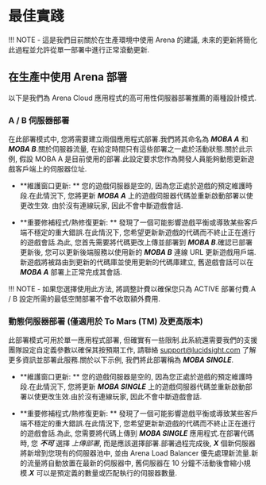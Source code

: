# 最佳實踐

!!! NOTE
    - 這是我們目前關於在生產環境中使用 Arena 的建議, 未來的更新將簡化此過程並允許從單一部署中進行正常滾動更新.

## 在生產中使用 Arena 部署
以下是我們為 Arena Cloud 應用程式的高可用性伺服器部署推薦的兩種設計模式.

### A / B 伺服器部署
在此部署模式中, 您將需要建立兩個應用程式部署.我們將其命名為 ***MOBA A*** 和 ***MOBA B***.關於伺服器流量, 在給定時間只有這些部署之一處於活動狀態.關於此示例, 假設 MOBA A 是目前使用的部署.此設定要求您作為開發人員能夠動態更新遊戲客戶端上的伺服器位址.

- **維護窗口更新: ** 您的遊戲伺服器是空的, 因為您正處於遊戲的預定維護時段.在此情況下, 您將更新 ***MOBA A*** 上的遊戲伺服器代碼並重新啟動部署以使更改生效. 由於沒有連線玩家, 因此不會中斷遊戲會話.

- **重要修補程式/熱修復更新: ** 發現了一個可能影響遊戲平衡或導致某些客戶端不穩定的重大錯誤.在此情況下, 您希望更新新遊戲的代碼而不終止正在進行的遊戲會話.為此, 您首先需要將代碼更改上傳並部署到 ***MOBA B***.確認已部署更新後, 您可以更新後端服務以使用新的 ***MOBA B*** 連線 URL 更新遊戲用戶端.新遊戲將被路由到更新的代碼庫並使用更新的代碼庫建立, 舊遊戲會話可以在 ***MOBA A*** 部署上正常完成其會話.

!!! NOTE
    - 如果您選擇使用此方法, 將調整計費以確保您只為 ACTIVE 部署付費.A / B 設定所需的最低空閒部署不會不收取額外費用.


### 動態伺服器部署 (僅適用於 To Mars (TM) 及更高版本)
此部署模式可用於單一應用程式部署, 但確實有一些限制.此系統還需要我們的支援團隊設定自定義參數以確保其按預期工作, 請聯絡 [support@lucidsight.com](mailto:support@lucidsight.com) 了解更多資訊並部署此服務.關於以下示例, 我們將此部署稱為 ***MOBA SINGLE***.

- **維護窗口更新: ** 您的遊戲伺服器是空的, 因為您正處於遊戲的預定維護時段.在此情況下, 您將更新 ***MOBA SINGLE*** 上的遊戲伺服器代碼並重新啟動部署以使更改生效.由於沒有連線玩家, 因此不會中斷遊戲會話.

- **重要修補程式/熱修復更新: ** 發現了一個可能影響遊戲平衡或導致某些客戶端不穩定的重大錯誤.在此情況下, 您希望更新新遊戲的代碼而不終止正在進行的遊戲會話.為此, 您需要將代碼上傳到 ***MOBA SINGLE*** 應用程式.在部署代碼時, 您 ***不可*** 選擇 *上傳部署*, 而是應該選擇部署.部署過程完成後, ***X*** 個新伺服器將新增到您現有的伺服器池中, 並由 Arena Load Balancer 優先處理新流量.新的流量將自動放置在最新的伺服器中, 舊伺服器在 10 分鐘不活動後會縮小規模.***X*** 可以是預定義的數量或匹配執行的伺服器數量.


